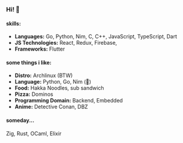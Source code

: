 ### Hi! 👋

#### skills:

- **Languages:** Go, Python, Nim, C, C++, JavaScript, TypeScript, Dart
- **JS Technologies:** React, Redux, Firebase,
- **Frameworks:** Flutter
 
#### some things i like:

- **Distro:** Archlinux (BTW)
- **Language:** Python, Go, Nim (👑)
- **Food:** Hakka Noodles, sub sandwich
- **Pizza:** Dominos
- **Programming Domain:** Backend, Embedded
- **Anime:** Detective Conan, DBZ

#### someday...

Zig, Rust, OCaml, Elixir 
